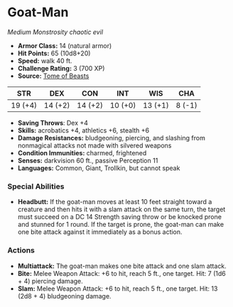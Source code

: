 # Goat-Man

*Medium* *Monstrosity* *chaotic evil*

- **Armor Class:** 14 (natural armor)
- **Hit Points:** 65 (10d8+20)
- **Speed:** walk 40 ft.
- **Challenge Rating:** 3 (700 XP)
- **Source:** [Tome of Beasts](https://koboldpress.com/kpstore/product/tome-of-beasts-for-5th-edition-print/)

| STR | DEX | CON | INT | WIS | CHA |
| --- | --- | --- | --- | --- | --- |
| 19 (+4) | 14 (+2) | 14 (+2) | 10 (+0) | 13 (+1) | 8 (-1) |

- **Saving Throws**: Dex +4
- **Skills:** acrobatics +4, athletics +6, stealth +6
- **Damage Resistances:** bludgeoning, piercing, and slashing from nonmagical attacks not made with silvered weapons
- **Condition Immunities:** charmed, frightened
- **Senses:** darkvision 60 ft., passive Perception 11
- **Languages:** Common, Giant, Trollkin, but cannot speak
### Special Abilities
- **Headbutt:** If the goat-man moves at least 10 feet straight toward a creature and then hits it with a slam attack on the same turn, the target must succeed on a DC 14 Strength saving throw or be knocked prone and stunned for 1 round. If the target is prone, the goat-man can make one bite attack against it immediately as a bonus action.
### Actions
- **Multiattack:** The goat-man makes one bite attack and one slam attack.
- **Bite:** Melee Weapon Attack: +6 to hit, reach 5 ft., one target. Hit: 7 (1d6 + 4) piercing damage.
- **Slam:** Melee Weapon Attack: +6 to hit, reach 5 ft., one target. Hit: 13 (2d8 + 4) bludgeoning damage.

